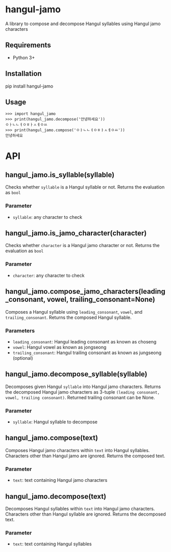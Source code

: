 # hangul-jamo
A library to compose and decompose Hangul syllables using Hangul jamo characters

## Requirements
- Python 3+

## Installation
  pip install hangul-jamo

## Usage
    >>> import hangul_jamo
    >>> print(hangul_jamo.decompose('안녕하세요'))
    ㅇㅏㄴㄴㅕㅇㅎㅏㅅㅔㅇㅛ
    >>> print(hangul_jamo.compose('ㅇㅏㄴㄴㅕㅇㅎㅏㅅㅔㅇㅛ'))
    안녕하세요

# API
## hangul_jamo.is_syllable(syllable)
Checks whether `syllable` is a Hangul syllable or not. Returns the evaluation as `bool`
### Parameter
- `syllable`: any character to check

## hangul_jamo.is_jamo_character(character)
Checks whether `character` is a Hangul jamo character or not. Returns the evaluation as `bool`
### Parameter
- `character`: any character to check

## hangul_jamo.compose_jamo_characters(leading_consonant, vowel, trailing_consonant=None)
Composes a Hangul syllable using `leading_consonant`, `vowel`, and `trailing_consonant`. Returns the composed Hangul syllable.
### Parameters
- `leading_consonant`: Hangul leading consonant as known as choseng
- `vowel`: Hangul vowel as known as jongseong
- `trailing_consonant`: Hangul trailing consonant as known as jungseong (optional)

## hangul_jamo.decompose_syllable(syllable)
Decomposes given Hangul `syllable` into Hangul jamo characters. Returns the decomposed Hangul jamo characters as 3-tuple `(leading consonant, vowel, trailing consonant)`. Returned trailing consonant can be None.
### Parameter
- `syllable`: Hangul syllable to decompose

## hangul_jamo.compose(text)
Composes Hangul jamo characters within `text` into Hangul syllables. Characters other than Hangul jamo are ignored. Returns the composed text.
### Parameter
- `text`: text containing Hangul jamo characters

## hangul_jamo.decompose(text)
Decomposes Hangul syllables within `text` into Hangul jamo characters. Characters other than Hangul syllable are ignored. Returns the decomposed text.
### Parameter
- `text`: text containing Hangul syllables
